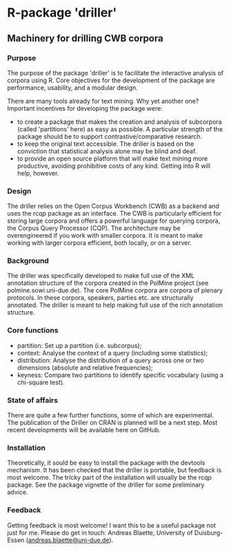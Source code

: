 R-package 'driller'
===================
Machinery for drilling CWB corpora
----------------------------------

### Purpose
The purpose of the package 'driller' is to facilitate the interactive analysis of corpora using R. Core objectives for the development of the package are performance, usability, and a modular design.

There are many tools already for text mining. Why yet another one? Important incentives for developing the package were:
- to create a package that makes the creation and analysis of subcorpora (called 'partitions' here) as easy as possible. A particular strength of the package should be to support contrastive/comparative research.
- to keep the original text accessible. The driller is based on the conviction that statistical analysis alone may be blind and deaf.
- to provide an open source platform that will make text mining more productive, avoiding prohibitive costs of any kind. Getting into R will help, however.

### Design
The driller relies on the Open Corpus Workbench (CWB) as a backend and uses the rcqp package as an interface. The CWB is particularly efficient for storing large corpora and offers a powerful language for querying corpora, the Corpus Query Processor (CQP). The architecture may be overengineered if you work with smaller corpora. It is meant to make working with larger corpora efficient, both locally, or on a server.

### Background
The driller was specifically developed to make full use of the XML annotation structure of the corpora created in the PolMine project (see polmine.sowi.uni-due.de). The core PolMine corpora are corpora of plenary protocols. In these corpora, speakers, parties etc. are structurally annotated. The driller is meant to help making full use of the rich annotation structure.

### Core functions
- partition: Set up a partition (i.e. subcorpus);
- context: Analyse the context of a query (including some statistics);
- distribution: Analyse the distribution of a query across one or two dimensions (absolute and relative frequencies);
- keyness: Compare two partitions to identify specific vocabulary (using a chi-square test).

### State of affairs
There are quite a few further functions, some of which are experimental. The publication of the Driller on CRAN is planned will be a next step. Most recent developments will be available here on GitHub.

### Installation
Theoretically, it sould be easy to install the package with the devtools mechanism. It has been checked that the driller is portable, but feedback is most welcome.
The tricky part of the installation will usually be the rcqp package. See the package vignette of the driller for some preliminary advice.

### Feedback
Getting feedback is most welcome! I want this to be a useful package not just for me. Please do get in touch: Andreas Blaette, University of Duisburg-Essen (andreas.blaette@uni-due.de).